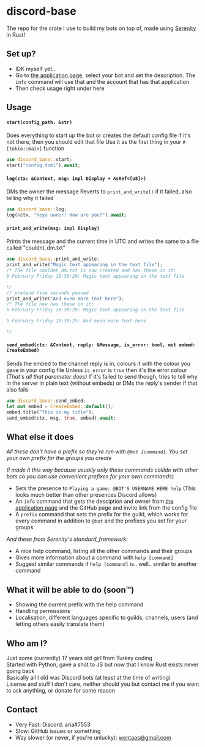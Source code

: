 # discord-base
The repo for the crate I use to build my bots on top of, made using [Serenity](https://github.com/serenity-rs/serenity) in Rust!  

## Set up?
- IDK myself yet..
- Go to [the application page](https://discord.com/developers/applications), select your bot and set the description. The `info` command will use that and the account that has that application
- Then check usage right under here

## Usage
#### `start(config_path: &str)`
Does everything to start up the bot
or creates the default config file if it's not there, then you should edit that file
Use it as the first thing in your `#[tokio::main]` function
```rust
use discord_base::start;
start("config.toml").await;
```
#### `log(ctx: &Context, msg: impl Display + AsRef<[u8]>)`
DMs the owner the message
Reverts to `print_and_write()` if it failed, also telling why it failed
```rust
use discord_base::log;
log(&ctx, "Heya owner! How are you?").await;
```
#### `print_and_write(msg: impl Display)`
Prints the message and the current time in UTC and writes the same to a file called "couldnt_dm.txt"
```rust
use discord_base::print_and_write;
print_and_write("Magic text appearing in the text file");
/* The file couldnt_dm.txt is now created and has these in it:
5 February Friday 10:38:20: Magic text appearing in the text file

*/
// pretend five seconds passed
print_and_write("And even more text here");
/* The file now has these in it:
5 February Friday 10:38:20: Magic text appearing in the text file

5 February Friday 10:38:25: And even more text here

*/
```
#### `send_embed(ctx: &Context, reply: &Message, is_error: bool, mut embed: CreateEmbed)`
Sends the embed to the channel reply is in, colours it with the colour you gave in your config file
Unless `is_error` is `true` then it's the error colour *(That's all that parameter does)*
If it's failed to send though, tries to tell why in the server in plain text (without embeds)
or DMs the reply's sender if that also fails
```rust
use discord_base::send_embed;
let mut embed = CreateEmbed::default();
embed.title("This is my title");
send_embed(ctx, msg, true, embed).await;
```

## What else it does
*All these don't have a prefix so they're run with `@bot [command]`. You set your own prefix for the groups you create*  

*(I made it this way because usually only these commands collide with other bots so you can use convenient prefixes for your own commands)*
- Sets the presence to `Playing a game: @BOT'S USERNAME HERE help` (This looks much better than other presences Discord allows)
- An `info` command that gets the desciption and owner from [the application page](https://discord.com/developers/applications) and the GitHub page and invite link from the config file
- A `prefix` command that sets the prefix for the guild, which works for every command in addition to `@bot` and the prefixes you set for your groups

*And these from Serenity's standard_framework:*
- A nice help command, listing all the other commands and their groups
- Gives more information about a command with `help [command]`
- Suggest similar commands if `help [command]` is.. well.. similar to another command

## What it will be able to do (soon™)
- Showing the current prefix with the help command
- Handling permissions
- Localisation, different languages specific to guilds, channels, users (and letting others easily translate them)

## Who am I?
Just some (currently) 17 years old girl from Turkey coding  
Started with Python, gave a shot to JS but now that I know Rust exists never going back  
Basically all I did was Discord bots (at least at the time of writing)  
License and stuff I don't care, neither should you but contact me if you want to ask anything, or donate for some reason

## Contact
- Very Fast: Discord: aria#7553
- Slow: GitHub issues or something
- Way slower (or never, if you're unlucky): wentaas@gmail.com
